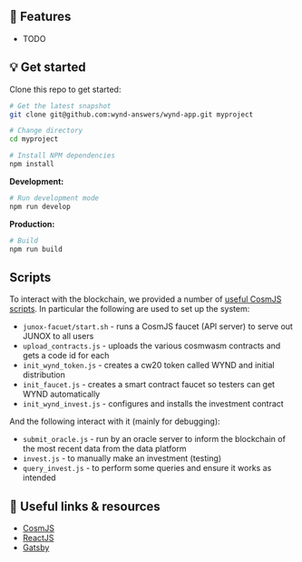 ## 🚀 Features
- TODO

## 💡 Get started
Clone this repo to get started:
```sh
# Get the latest snapshot
git clone git@github.com:wynd-answers/wynd-app.git myproject

# Change directory
cd myproject

# Install NPM dependencies
npm install
```

**Development:**
```sh
# Run development mode
npm run develop
```

**Production:**
```sh
# Build
npm run build
```

## Scripts

To interact with the blockchain, we provided a number of [useful CosmJS scripts](https://github.com/wynd-answers/wynd-app/tree/main/src/scripts). In particular the following are used to set up the system:

* `junox-facuet/start.sh` - runs a CosmJS faucet (API server) to serve out JUNOX to all users
* `upload_contracts.js` - uploads the various cosmwasm contracts and gets a code id for each
* `init_wynd_token.js` - creates a cw20 token called WYND and initial distribution
* `init_faucet.js` - creates a smart contract faucet so testers can get WYND automatically
* `init_wynd_invest.js` - configures and installs the investment contract

And the following interact with it (mainly for debugging):

* `submit_oracle.js` - run by an oracle server to inform the blockchain of the most recent data from the data platform
* `invest.js` - to manually make an investment (testing)
* `query_invest.js` - to perform some queries and ensure it works as intended


## 🔗 Useful links & resources
- [CosmJS](https://github.com/cosmos/cosmjs)
- [ReactJS](https://reactjs.org/)
- [Gatsby](https://www.gatsbyjs.com/)

